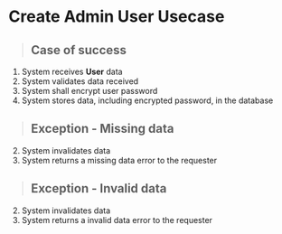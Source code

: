 # Create Admin User Usecase

> ## Case of success
1. System receives **User** data
2. System validates data received
3. System shall encrypt user password
4. System stores data, including encrypted password, in the database

> ## Exception - Missing data
2. System invalidates data
3. System returns a missing data error to the requester

> ## Exception - Invalid data
2. System invalidates data
3. System returns a invalid data error to the requester

